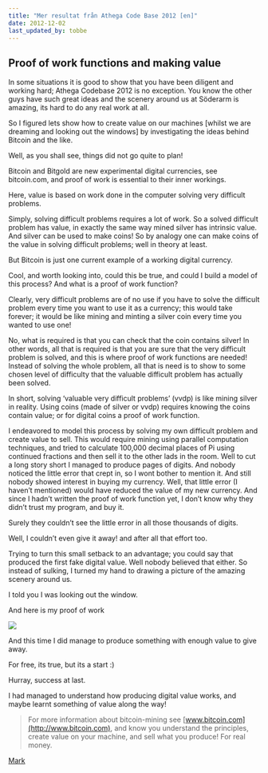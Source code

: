 ```yaml
---
title: "Mer resultat från Athega Code Base 2012 [en]"
date: 2012-12-02
last_updated_by: tobbe
---
```

## Proof of work functions and making value

In some situations it is good to show that you have been diligent and working hard; Athega Codebase 2012 is no exception. You know the other guys have such great ideas and the scenery around us at Söderarm is amazing, its hard to do any real work at all.

So I figured lets show how to create value on our machines [whilst we are dreaming and looking out the windows] by investigating the ideas behind Bitcoin and the like.

Well, as you shall see, things did not go quite to plan!

Bitcoin and Bitgold are new experimental digital currencies, see bitcoin.com, and proof of work is essential to their inner workings.

Here, value is based on work done in the computer solving very difficult problems.

Simply, solving difficult problems requires a lot of work. So a solved difficult problem has value, in exactly the same way mined silver has intrinsic value. And silver can be used to make coins! So by analogy one can make coins of the value in solving difficult problems; well in theory at least.

But Bitcoin is just one current example of a working digital currency.

Cool, and worth looking into, could this be true, and could I build a model of this process? And what is a proof of work function?

Clearly, very difficult problems are of no use if you have to solve the difficult problem every time you want to use it as a currency; this would take forever; it would be like mining and minting a silver coin every time you wanted to use one!

No, what is required is that you can check that the coin contains silver! In other words, all that is required is that you are sure that the very difficult problem is solved, and this is where proof of work functions are needed! Instead of solving the whole problem, all that is need is to show to some chosen level of difficulty that the valuable difficult problem has actually been solved.

In short, solving ‘valuable very difficult problems’ (vvdp) is like mining silver in reality.
 Using coins (made of silver or vvdp) requires knowing the coins contain value; or for digital coins a proof of work function.

I endeavored to model this process by solving my own difficult problem and create value to sell. This would require mining using parallel computation techniques, and tried to calculate 100,000 decimal places of Pi using continued fractions and then sell it to the other lads in the room.
Well to cut a long story short I managed to produce pages of digits. And nobody noticed the little error that crept in, so I wont bother to mention it.
And still nobody showed interest in buying my currency.
Well, that little error (I haven’t mentioned) would have reduced the value of my new currency. And since I hadn’t written the proof of work function yet, I don’t know why they didn’t trust my program, and buy it.

Surely they couldn’t see the little error in all those thousands of digits.

Well, I couldn’t even give it away! and after all that effort too.

Trying to turn this small setback to an advantage; you could say that produced the first fake digital value. Well nobody believed that either. So instead of sulking, I turned my hand to drawing a picture of the amazing scenery around us.

I told you I was looking out the window.

And here is my proof of work

<img src="https://i.imgur.com/JmRfi3o.jpeg" />

And this time I did manage to produce something with enough value to give away.

For free, its true, but its a start :)

Hurray, success at last.

I had managed to understand how producing digital value works, and maybe learnt something of value along the way!

> For more information about bitcoin-mining see [www.bitcoin.com](http://www.bitcoin.com), and know you understand the principles,
> create value on your machine, and sell what you produce! For real money.

[Mark](/mark)
